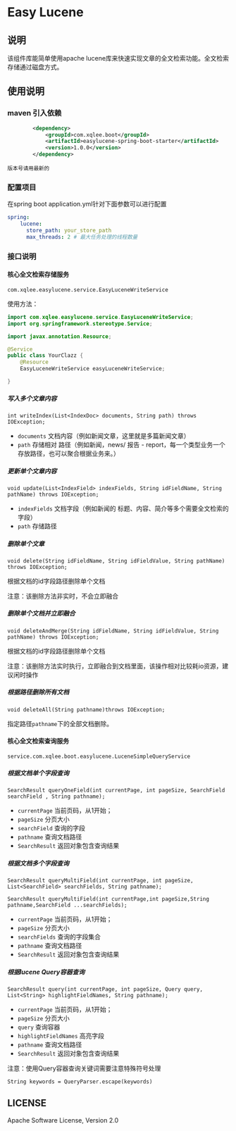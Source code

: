 # Easy Lucene

## 说明
该组件库能简单使用apache lucene库来快速实现文章的全文检索功能。全文检索存储通过磁盘方式。

## 使用说明

### maven 引入依赖
````xml
        <dependency>
            <groupId>com.xqlee.boot</groupId>
            <artifactId>easylucene-spring-boot-starter</artifactId>
            <version>1.0.0</version>
        </dependency>
````
`版本号请用最新的`

### 配置项目
在spring boot application.yml针对下面参数可以进行配置
````yaml
spring:
    lucene:
      store_path: your_store_path
      max_threads: 2 # 最大任务处理的线程数量
````

### 接口说明

#### 核心全文检索存储服务
`com.xqlee.easylucene.service.EasyLuceneWriteService`

使用方法：

```java
import com.xqlee.easylucene.service.EasyLuceneWriteService;
import org.springframework.stereotype.Service;

import javax.annotation.Resource;

@Service
public class YourClazz {
    @Resource
    EasyLuceneWriteService easyLuceneWriteService;

}
```
##### 写入多个文章内容
`int writeIndex(List<IndexDoc> documents, String path) throws IOException;`
- `documents` 文档内容（例如新闻文章，这里就是多篇新闻文章）
- `path` 存储相对 路径（例如新闻，news/ 报告 - report，每一个类型业务一个存放路径，也可以聚合根据业务来。）

##### 更新单个文章内容
`void update(List<IndexField> indexFields, String idFieldName, String pathName) throws IOException;`

- `indexFields` 文档字段（例如新闻的 标题、内容、简介等多个需要全文检索的字段）
- `path` 存储路径
##### 删除单个文章
`void delete(String idFieldName, String idFieldValue, String pathName) throws IOException;`

根据文档的id字段路径删除单个文档

注意：该删除方法非实时，不会立即融合
##### 删除单个文档并立即融合
`void deleteAndMerge(String idFieldName, String idFieldValue, String pathName) throws IOException;`

根据文档的id字段路径删除单个文档

注意：该删除方法实时执行，立即融合到文档里面，该操作相对比较耗io资源，建议闲时操作

##### 根据路径删除所有文档
`void deleteAll(String pathname)throws IOException;`

指定路径`pathname`下的全部文档删除。

#### 核心全文检索查询服务
`service.com.xqlee.boot.easylucene.LuceneSimpleQueryService`

##### 根据文档单个字段查询
`SearchResult queryOneField(int currentPage, int pageSize, SearchField searchField ,
String pathname);`

- `currentPage` 当前页码，从1开始；
- `pageSize` 分页大小
- `searchField` 查询的字段
- `pathname` 查询文档路径
- `SearchResult` 返回对象包含查询结果

##### 根据文档多个字段查询
`SearchResult queryMultiField(int currentPage, int pageSize, List<SearchField> searchFields, String pathname);`

`SearchResult queryMultiField(int currentPage,int pageSize,String pathname,SearchField ...searchFields);`

- `currentPage` 当前页码，从1开始；
- `pageSize` 分页大小
- `searchFields` 查询的字段集合
- `pathname` 查询文档路径
- `SearchResult` 返回对象包含查询结果

##### 根据lucene Query容器查询
`SearchResult query(int currentPage, int pageSize, Query query, List<String> highlightFieldNames, String pathname);`

- `currentPage` 当前页码，从1开始；
- `pageSize` 分页大小
- `query` 查询容器
- `highlightFieldNames` 高亮字段
- `pathname` 查询文档路径
- `SearchResult` 返回对象包含查询结果

注意：使用Query容器查询关键词需要注意特殊符号处理 

`String keywords = QueryParser.escape(keywords)`

## LICENSE
Apache Software License, Version 2.0